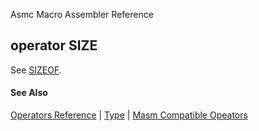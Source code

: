 Asmc Macro Assembler Reference

## operator SIZE

See [SIZEOF](operator-sizeof.md).

#### See Also

[Operators Reference](readme.md) | [Type](type.md) | [Masm Compatible Opeators](../command/option-zne.md)

